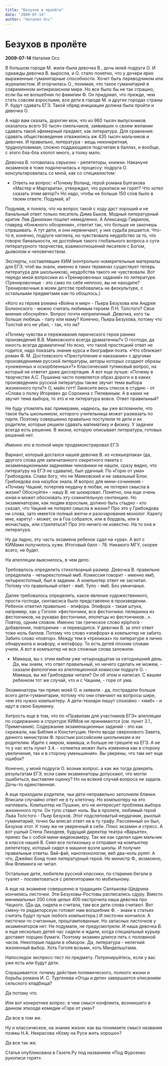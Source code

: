 ```yaml
---
title: "Безухов в пролёте"
date: "2009-07-14"
author: "Наталия Осс"
---
```


# Безухов в пролёте

**2009-07-14** Наталия Осс

В большом городе М. жила-была девочка В., дочь моей подруги О. И однажды девочка В. выросла, и О. стало понятно, что у дочери ярко выраженные гуманитарные способности. Хочет быть переводчиком или журналистом. И огорчилась О., понимая, что такое гуманитарий в современном антикризисном мире. Но все было бы не так страшно, если бы не волшебник по фамилии Ф. Он придумал, что прежде, чем стать совсем взрослыми, все дети в городе М. и других городах страны Р. будут сдавать ЕГЭ. Такой обряд инициации должна была пройти и девочка О.

А надо вам сказать, дорогие мои, что из 960 тысяч выпускников оказалось всего 50 тысяч смельчаков, заявивших о своем желании сдавать такой эфемерный предмет, как литература. Для сравнения: сдавать обществоведение отважились аж 435 тысяч мальчиков и девочек. И правильно, литература - вещь неконкретная, трудноуловимая, сложно поддающаяся подсчетам в баллах, и вообще, с этого бла-бла хлопот много, а толку мало.

Девочка В. готовилась серьезно - репетиторы, книжки. Накануне экзаменов я тоже подключилась к процессу: подруга О. консультировалась со мной, как со специалистом:

- Ответь на вопрос: «Почему Воланд, герой романа Булгакова «Мастер и Маргарита», утверждал, что рукописи не горят? Что хотел сказать этим автор?» Но надо, чтобы не больше 150 слов было в твоем ответе. Подумай, а?

Подумав, я поняла, что на вопрос такой с ходу даст хороший и не банальный ответ только писатель Дима Быков. Модный литературный критик Лев Данилкин пошлет немедленно. А Александр Гаврилов, главред «Книжного обозрения», ответит так, что больше не захочешь спрашивать. А тут дети, и они нервничают, у них судьба решается. Что-то я, конечно, подруге наплела, но чувствовала неудобство за то, что говорю банальности, не достойные такого глобального вопроса о сути литературного творчества, взаимоотношений писателя с Богом, дьяволом и человечеством.

Эксперты, составлявшие КИМ (контрольно-измерительные материалы для ЕГЭ, чтоб вы знали, именно в таких терминах существует теперь литература для школьников), неудобства такого не чувствовали. Вот передо мной вопросики из «Тренировочных заданий» по литературе. (Тренировочные - это само по себе неплохо, вы не находите? Тренировочные в моем детстве требовались на физкультуре, с остальными предметами как-то обошлось.)

«Кого из героев романа «Война и мир» - Пьера Безухова или Андрея Болконского - можно считать любимым героем Л.Н. Толстого? Свое мнение обоснуйте». Вопрос почти неприличный. Девочка, кого ты больше любишь - папу или маму? Конечно, Пьера Безухова, потому что Толстой его не убил, - так, что ли?

«Почему чувства и переживания лирического героя ранних произведений В.В. Маяковского всегда драматичны?» О господи, да юность всегда драматична! Но ясно, что такой простецкий ответ не годится, надо показать знание курса и биографии поэта. «Что сближает роман Ф. М. Достоевского «Преступление и наказание» с другими произведениями русской литературы, авторы которых создают образы «униженных и оскорбленных»?» Классический тупиковый вопрос, на который не ответит даже диссертация. А вот еще лучше: «Почему в творчестве А.С. Пушкина часто появляется образ дороги и в каких произведениях русской литературы также звучит тема выбора жизненного пути?» О, майн готт! Занесите весь список в студию - от «Слова о полку Игореве» до Сорокина с Пелевиным. А в каких не звучит тема выбора, то это и не литература вовсе. Ответ правильный?

Не буду утомлять вас примерами, надеюсь, вы уже вспомнили, что такое быть школьником, которого учительница может размазать по парте. Поэтому совершенно правильно поступили те дети и их родители, которые решили сдавать математику и физику. У задачки всегда есть решение. В жизни, которую описывает литература, готовых решений нет.

Именно это в полной мере продемонстрировал ЕГЭ.

Вариант, который достался нашей девочке В. из «секьюрпака» (да, другого слова для запечатанного секретного пакета с экзаменационными заданиями чиновники не нашли, сразу видно, что литературу на ЕГЭ не сдавали), был удачный. По «Горю от ума» Грибоедова. Слава богу, что не Маяковский и не завальный Блок. Грибоедова она назубок знала. И вопрос для мини-сочинения - «Почему Чацкий, потерпев неудачу в любви, не потерял смысла в жизни? Обоснуйте» - нашу В. не шокировал. Понятно, она еще очень юная и может обосновать эту сомнительную сентенцию. Но экзаменаторам, как людям взрослым, должно быть стыдно - кто сказал, что Чацкий не потерял смысла в жизни? Про это у Грибоедова ни слова, зато имеется полный желчи и разочарования монолог. Карету мне, карету! - может, он в Гоа собрался, или в бордель, или в монастырь, или стреляться? Про это ничего не известно. На то она и литература.

Ну да ладно, эту часть экзамена ребенок сдал на «ура». А вот с КИМами получилось хуже. Итоговый балл - 78. Никакого МГУ, скорее всего, не будет.

На апелляции выяснилось, в чем дело.

Требовалось определить стихотворный размер. Девочка В. правильно определила - четырехстопный ямб. Комиссия говорит - именно ямб, четырехстопный, был в задании. А компьютер ответ не засчитал. Потому что правильный ответ - ямб. Тупо - ямб. Без умничанья.

Далее требовалось определить, какое явление художественного, прости господи, синтаксиса было представлено в произведении. Ребенок ответил правильно - эпифора. Эпифора - такая штука, например, как у Гоголя: «фестончики, все фестончики: пелеринка из фестончиков, на рукавах фестончики, эполетцы из фестончиков...». Повтор, одним словом. Именно так греческое слово epiphorá - добавление, повторение - и переводится. У девочки В. за этот ответ тоже ноль баллов. Потому что слово «эпифора» в компьютер не забито. Забито слово «повтор». Между тем в «трениках» по литературе я лично обнаружила и анафору, и метафору. То есть детей плохим словам учили. А вот в компьютер не все сложные слова заложили.

- Мамаша, вы с этим ямбом уже четырнадцатая за сегодняшний день. Да, мы знаем, что ответ правильный, но ничего сделать не можем, - сказали филологини из апелляционной комиссии подруге О. - Мамаша, вы же Грибоедова читали? Он об этом и написал. С вашим ребенком тот же случай, что и с Чацким, - горе от ума.

Экзаменаторы так прямо моей О. и заявили - да, пострадали больше всего дети-гуманитарии, потому что они отвечают на вопросы шире, чем это нужно компьютеру. А дети-технари пишут спокойно - «ямб» - и идут в свою Бауманку.

Хитрость еще в том, что по «Правилам для участников ЕГЭ» апелляции по содержанию и структуре КИМов не принимаются (см. пункт 3.1., Примечания). Содержание экзаменационных заданий - это как скрижали, как Библия и Конституция. Нечто вроде сверхнового Завета, данного министром Ф. простым российским школьникам и их родителям. Идите с миром, мамаша, и больше не грешите на ЕГЭ. А не то у нас есть пункт 3.4. - «отметка может быть изменена как в сторону увеличения, так и в сторону уменьшения». Вы уверены, что там нет еще ошибок?

Конечно, у моей подруги О. возник вопрос: а как же тогда доверять результатам ЕГЭ, если сами экзаменаторы допускают, что могли ошибиться, выставляя оценку? Но на всякий случай вопроса не задала. Дочь-то единственная.

А еще приходили родители, чьи дети неправильно заполнили бланки. Вписали случайно ответ не в ту клеточку. Но компьютеру на это наплевать. Компьютер не Пушкин, его не интересует проблема выбора жизненного пути. Он тупо ставит ноль. Вы в пролете, любимый герой Льва Толстого - Пьер Безухов. Этот подслеповатый неудачник, рыхлый гуманитарий, точно бы вписал ответ не в ту графу. Рассеянный он был, Безухов этот. К тому же не уверенный в себе. Плюс экзамен и стресс. А вот ушлый Степа Лиходеев, будущий директор театра «Варьете», принес бы с собой мини-видеокамеру. Так же как сделал один мальчик в классе нашей В. Снял все потихоньку и отправил на компьютер репетитору, который сидел в машине возле школы. И получил правильные ответы. Вай-фай, нанотехнологии, веб два-ноль рулят. А что, Джеймс Бонд тоже литературный герой. Но министр Ф., возможно, Яна Флеминга не читал.

Остальные дети, любители русской классики, по старинке бегали в туалет - посоветоваться с репетиторами по мобильному.

А еще на экзамене совершенно в традициях Салтыкова-Щедрина кончились листочки. Эти Безуховы-Ростовы расписались сдуру. Вместо минимальных 200 слов целых 400 настрочила наша девочка про Чацкого. (Да-да, сидела и считала, там все дети слова считают. Вот смену-то редакторскую готовит нам волшебник Ф. - знаки в статьях считать будут лучше любого компьютера.) И листочек кончился. А листочки-то считанные, проштампованные. Но запасных листочков у экзаменаторов нет. Не подумали, не предусмотрели. И наша девочка В. и еще несколько детей час сидели и ждали, когда специальный курьер доставит порцию бумаги. Поэтому экзамен длился пять с половиной часов. Некоторые падали в обморок. Да, литература - нелегкий жизненный выбор. Хоть Гоголя возьми, хоть Мандельштама.

Напоследок экспресс-тест по предмету. Потренируйтесь, если у вас уже есть или будут дети.

Спрашивается: почему действие полемического, полного жизни и борьбы романа И. С. Тургенева «Отцы и дети» завершается описанием сельского кладбища?

Да потому что.

Или вот конкретнее вопрос: в чем смысл конфликта, возникшего в данном эпизоде комедии «Горе от ума»?

Да все в том же.

Ну и классическое, на знание жизни: как вы понимаете смысл названия поэмы Н.А. Некрасова «Кому на Руси жить хорошо»?

Да все так же.

Статья опубликована в Газете.Ру под названием «Под Фурсенко рукописи горят».